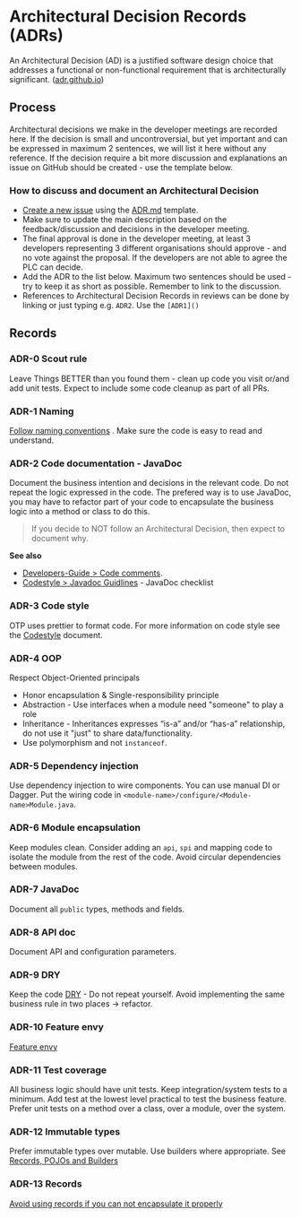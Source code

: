 # Architectural Decision Records (ADRs)

An Architectural Decision (AD) is a justified software design choice that addresses a functional or
non-functional requirement that is architecturally significant. ([adr.github.io](https://adr.github.io/))

## Process

Architectural decisions we make in the developer meetings are recorded here. If the decision is 
small and uncontroversial, but yet important and can be expressed in maximum 2 sentences, we will 
list it here without any reference. If the decision require a bit more discussion and explanations
an issue on GitHub should be created - use the template below.

### How to discuss and document an Architectural Decision

 - [Create a new issue](https://github.com/opentripplanner/OpenTripPlanner/issues/new/choose?template=adr.md) 
using the [ADR.md](https://github.com/opentripplanner/OpenTripPlanner/blob/dev-2.x/ISSUE_TEMPLATE/ADR.md)
template.
 - Make sure to update the main description based on the feedback/discussion and decisions in the 
   developer meeting.
 - The final approval is done in the developer meeting, at least 3 developers representing 3 
   different organisations should approve - and no vote against the proposal. If the developers
   are not able to agree the PLC can decide.
 - Add the ADR to the list below. Maximum two sentences should be used - try to keep it as short as 
   possible. Remember to link to the discussion.
 - References to Architectural Decision Records in reviews can be done by linking or just typing 
   e.g. `ADR2`. Use the `[ADR1]()`


## Records

### ADR-0 Scout rule
Leave Things BETTER than you found them - clean up code you visit or/and add unit
tests. Expect to include some code cleanup as part of all PRs.

### ADR-1 Naming
[Follow naming conventions](CODE_CONVENTIONS.md#naming-conventions) . Make sure the 
code is easy to read and understand.

### ADR-2 Code documentation - JavaDoc
Document the business intention and decisions in the relevant code. Do not repeat the logic
expressed in the code. The prefered way is to use JavaDoc, you may have to refactor part of your
code to encapsulate the business logic into a method or class to do this. 

> If you decide to NOT follow an Architectural Decision, then expect to document why.

**See also**
 - [Developers-Guide &gt; Code comments](docs/Developers-Guide.md#code-comments).
 - [Codestyle &gt; Javadoc Guidlines](docs/Codestyle.md#javadoc-guidlines) - JavaDoc checklist

### ADR-3 Code style
OTP uses prettier to format code. For more information on code style see the 
[Codestyle](docs/Codestyle.md) document.

### ADR-4 OOP
Respect Object-Oriented principals
  - Honor encapsulation & Single-responsibility principle
  - Abstraction - Use interfaces when a module need "someone" to play a role
  - Inheritance - Inheritances expresses “is-a” and/or “has-a” relationship, do not use it "just"
    to share data/functionality. 
  - Use polymorphism and not `instanceof`.

### ADR-5 Dependency injection
Use dependency injection to wire components. You can use manual DI or Dagger. Put the 
wiring code in `<module-name>/configure/<Module-name>Module.java`.

### ADR-6 Module encapsulation
Keep modules clean. Consider adding an `api`, `spi` and mapping code to
isolate the module from the rest of the code. Avoid circular dependencies between modules.

### ADR-7 JavaDoc
Document all `public` types, methods and fields.

### ADR-8 API doc
Document API and configuration parameters.

### ADR-9 DRY
Keep the code [DRY](https://en.wikipedia.org/wiki/Don%27t_repeat_yourself) - Do not 
repeat yourself. Avoid implementing the same business rule in two places -> refactor.

### ADR-10 Feature envy
[Feature envy](https://refactoring.guru/smells/feature-envy)

### ADR-11 Test coverage
All business logic should have unit tests. Keep integration/system tests to a
minimum. Add test at the lowest level practical to test the business feature. Prefer unit tests on
a method over a class, over a module, over the system.

### ADR-12 Immutable types
Prefer immutable types over mutable. Use builders where appropriate. See 
[Records, POJOs and Builders](CODE_CONVENTIONS.md#records-pojos-and-builders)

### ADR-13 Records
[Avoid using records if you can not encapsulate it properly](CODE_CONVENTIONS.md#records)

